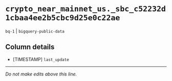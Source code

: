 # `crypto_near_mainnet_us._sbc_c52232d1cbaa4ee2b5cbc9d25e0c22ae`
`bq-1` | `bigquery-public-data`

## Column details
* [TIMESTAMP] `last_update`

-------------------------------------------------------------------------------
*Do not make edits above this line.*
